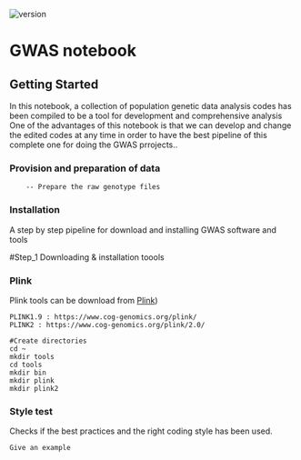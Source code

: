 
![version](https://s3.wp.wsu.edu/uploads/sites/1102/2021/06/Diagram1_new3-e1624318561270-768x402.png)





# GWAS notebook


## Getting Started

In this notebook, a collection of population genetic data analysis codes has been compiled
to be a tool for development and comprehensive analysis One of the advantages of this notebook
is that we can develop and change the edited codes at any 
time in order to have the best pipeline of this complete one for doing the GWAS prrojects..


### Provision and preparation of data

        -- Prepare the raw genotype files 











### Installation

A step by step pipeline for download and installing GWAS software and tools 

#Step_1 Downloading & installation toools

### Plink

 Plink tools can be download from  [Plink](https://www.cog-genomics.org/plink/))

    PLINK1.9 : https://www.cog-genomics.org/plink/
    PLINK2 : https://www.cog-genomics.org/plink/2.0/
    
    #Create directories
    cd ~
    mkdir tools
    cd tools
    mkdir bin
    mkdir plink
    mkdir plink2

### Style test

Checks if the best practices and the right coding style has been used.

    Give an example










